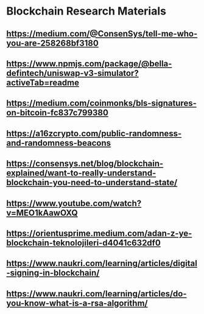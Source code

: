 # Blockchain Research Materials

## https://medium.com/@ConsenSys/tell-me-who-you-are-258268bf3180
## https://www.npmjs.com/package/@bella-defintech/uniswap-v3-simulator?activeTab=readme
## https://medium.com/coinmonks/bls-signatures-on-bitcoin-fc837c799380
## https://a16zcrypto.com/public-randomness-and-randomness-beacons
## https://consensys.net/blog/blockchain-explained/want-to-really-understand-blockchain-you-need-to-understand-state/
## https://www.youtube.com/watch?v=MEO1kAawOXQ
## https://orientusprime.medium.com/adan-z-ye-blockchain-teknolojileri-d4041c632df0
## https://www.naukri.com/learning/articles/digital-signing-in-blockchain/
## https://www.naukri.com/learning/articles/do-you-know-what-is-a-rsa-algorithm/
